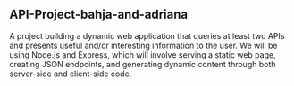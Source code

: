 ## API-Project-bahja-and-adriana

A project building a dynamic web application that queries at least two APIs and presents useful and/or interesting information to the user. We will be using Node.js and Express, which will involve serving a static web page, creating JSON endpoints, and generating dynamic content through both server-side and client-side code.
